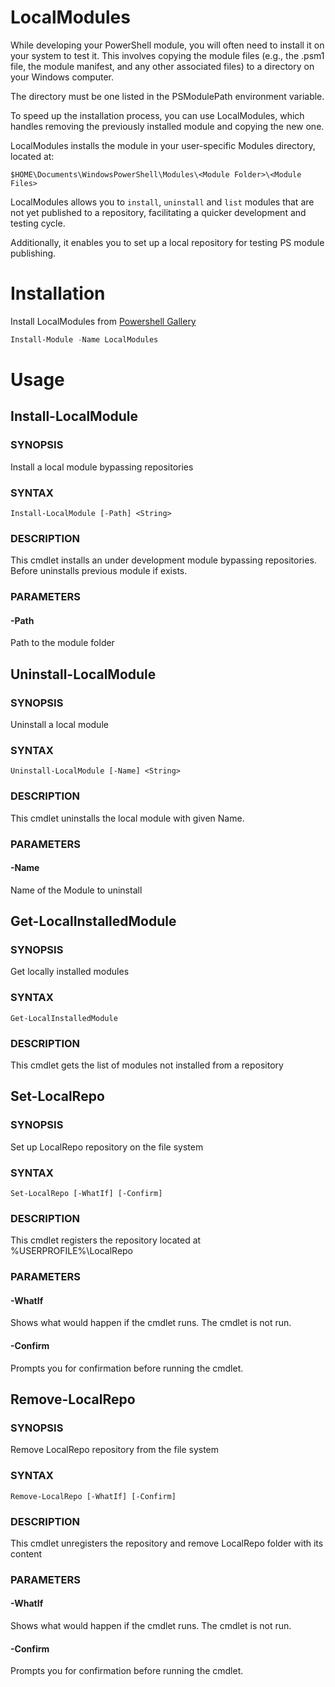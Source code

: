 # LocalModules

While developing your PowerShell module, you will often need to install it on your system to test it. This involves copying the module files (e.g., the .psm1 file, the module manifest, and any other associated files) to a directory on your Windows computer.

The directory must be one listed in the PSModulePath environment variable.

To speed up the installation process, you can use LocalModules, which handles removing the previously installed module and copying the new one.

LocalModules installs the module in your user-specific Modules directory, located at:

`$HOME\Documents\WindowsPowerShell\Modules\<Module Folder>\<Module Files>`

LocalModules allows you to `install`, `uninstall` and `list` modules that are not yet published to a repository, facilitating a quicker development and testing cycle.

Additionally, it enables you to set up a local repository for testing PS module publishing.


# Installation

Install LocalModules from [Powershell Gallery](https://www.powershellgallery.com/packages/LocalModules)

```powershell
Install-Module -Name LocalModules
```

# Usage

## Install-LocalModule

### SYNOPSIS
Install a local module bypassing repositories

### SYNTAX

```
Install-LocalModule [-Path] <String>
```

### DESCRIPTION
This cmdlet installs an under development module bypassing repositories.
Before uninstalls previous module if exists.


### PARAMETERS

#### -Path
Path to the module folder


## Uninstall-LocalModule

### SYNOPSIS
Uninstall a local module

### SYNTAX

```
Uninstall-LocalModule [-Name] <String>
```

### DESCRIPTION
This cmdlet uninstalls the local module with given Name.


### PARAMETERS

#### -Name
Name of the Module to uninstall

## Get-LocalInstalledModule

### SYNOPSIS
Get locally installed modules

### SYNTAX

```
Get-LocalInstalledModule
```

### DESCRIPTION
This cmdlet gets the list of modules not installed from a repository


## Set-LocalRepo

### SYNOPSIS
Set up LocalRepo repository on the file system

### SYNTAX

```
Set-LocalRepo [-WhatIf] [-Confirm]
```

### DESCRIPTION
This cmdlet registers the repository located at %USERPROFILE%\LocalRepo

### PARAMETERS

#### -WhatIf
Shows what would happen if the cmdlet runs.
The cmdlet is not run.

#### -Confirm
Prompts you for confirmation before running the cmdlet.

## Remove-LocalRepo

### SYNOPSIS
Remove LocalRepo repository from the file system

### SYNTAX

```
Remove-LocalRepo [-WhatIf] [-Confirm]
```

### DESCRIPTION
This cmdlet unregisters the repository and remove LocalRepo folder with its content


### PARAMETERS

#### -WhatIf
Shows what would happen if the cmdlet runs.
The cmdlet is not run.

#### -Confirm
Prompts you for confirmation before running the cmdlet.